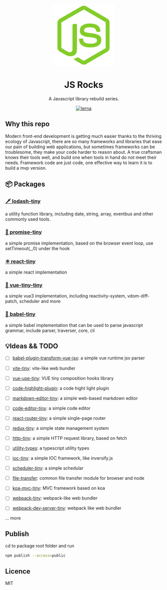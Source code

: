 <p align="center">
  <a href="#">
    <img width="200" src="./assets/js-rock.png"></img>
  </a>
</p>

<h1 align="center">JS Rocks</h1>

<div align="center">
  A Javascript library rebuild series.
<div>

[![lerna](https://img.shields.io/badge/maintained%20with-lerna-cc00ff.svg)](https://lerna.js.org/)

<div align="left"><div>

## Why this repo

Modern front-end development is getting much easier thanks to the thriving ecology of Javascript, there are so many frameworks and libraries that ease our pain of building web applications, but sometimes frameworks can be troublesome, they make your code harder to reason about. A true craftsman knows their tools well, and build one when tools in hand do not meet their needs. Framework code are just code, one effective way to learn it is to build a mvp version.

## 📦 Packages

### [🗡️ lodash-tiny](./packages/lodash-tiny/README.md)

a utility function library, including date, string, array, eventbus and other commonly used tools.

### [🧭 promise-tiny](./packages/promise-tiny/README.md)

a simple promise implementation, based on the browser event loop, use setTimeout(\_,0) under the hook

### [ ⚛️ react-tiny](./packages/react-tiny/README.md)

a simple react implementation

### [🚀 vue-tiny-tiny](./packages/vue-tiny/README.md)

a simple vue3 implementation, including reactivity-system, vdom-diff-patch, scheduler and more

### [🗼 babel-tiny](./packages/babel-tiny/README.md)

a simple babel implementation that can be used to parse javascript grammar, include parser, traverser, core, cli

## 💡Ideas && TODO

- [ ] [babel-plugin-transform-vue-jsx](): a simple vue runtime jsx parser

- [ ] [vite-tiny](): vite-like web bundler

- [ ] [vue-use-tiny](): VUE tiny composition hooks library

- [ ] [code-highlight-plugin](): a code hight light plugin

- [ ] [markdown-editor-tiny](): a simple web-based markdown editor

- [ ] [code-editor-tiny](): a simple code editor

- [ ] [react-router-tiny](): a simple single-page router

- [ ] [redux-tiny](): a simple state management system

- [ ] [http-tiny](): a simple HTTP request library, based on fetch

- [ ] [utility-types](): a typescript utility types

- [ ] [ioc-tiny](): a simple IOC framework, like inversify.js

- [ ] [scheduler-tiny](): a simple schedular

- [ ] [file-transfer](): common file transfer module for browser and node 

- [ ] [koa-mvc-tiny](): MVC framework based on koa

- [ ] [webpack-tiny](): webpack-like  web bundler

- [ ] [webpack-dev-server-tiny](): webpack like  web bundler

... more


## Publish
cd to package root folder and run

```sh
npm publish --access=public
```
## Licence

MIT
